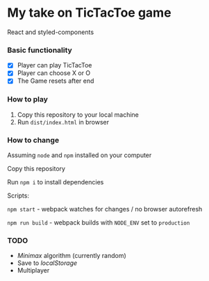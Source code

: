 # My take on TicTacToe game

React and styled-components

### **Basic functionality**
- [x] Player can play TicTacToe
- [x] Player can choose X or O
- [x] The Game resets after end

### **How to play**
1. Copy this repository to your local machine
2. Run `dist/index.html` in browser

### **How to change**
Assuming `node` and `npm` installed on your computer

Copy this repository

Run `npm i` to install dependencies

Scripts:

`npm start` - webpack watches for changes / no browser autorefresh

`npm run build` - webpack builds with `NODE_ENV` set to `production`

### **TODO**
- _Minimax_ algorithm (currently random)
- Save to _localStorage_
- Multiplayer
